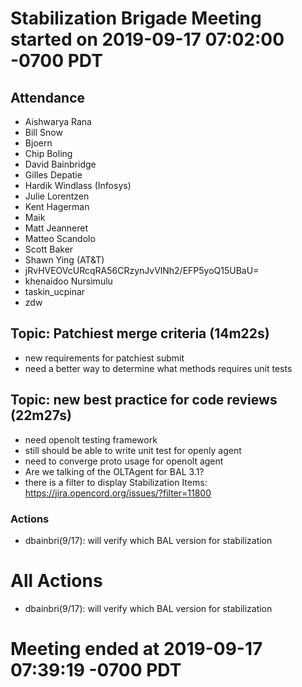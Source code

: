 # Stabilization Brigade Meeting started on 2019-09-17 07:02:00 -0700 PDT

## Attendance
- Aishwarya Rana
- Bill Snow
- Bjoern
- Chip Boling
- David Bainbridge
- Gilles Depatie
- Hardik Windlass (Infosys)
- Julie Lorentzen
- Kent Hagerman
- Maik
- Matt Jeanneret
- Matteo Scandolo
- Scott Baker
- Shawn Ying (AT&T)
- jRvHVEOVcURcqRA56CRzynJvVlNh2/EFP5yoQ15UBaU=
- khenaidoo Nursimulu
- taskin_ucpinar
- zdw

## Topic: Patchiest merge criteria (14m22s)
- new requirements for patchiest submit
- need a better way to determine what methods requires unit tests

## Topic: new best practice for code reviews (22m27s)
- need openolt testing framework
- still should be able to write unit test for openly agent
- need to converge proto usage for openolt agent
- Are we talking of the OLTAgent for BAL 3.1?
- there is a filter to display Stabilization Items: https://jira.opencord.org/issues/?filter=11800

### Actions
- dbainbri(9/17): will verify which BAL version for stabilization

# All Actions
- dbainbri(9/17): will verify which BAL version for stabilization

# Meeting ended at 2019-09-17 07:39:19 -0700 PDT
